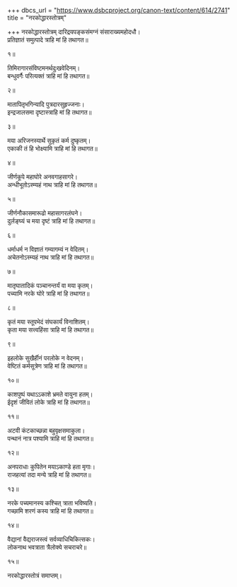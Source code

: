 +++
dbcs_url = "https://www.dsbcproject.org/canon-text/content/614/2741"
title = "नरकोद्धारस्तोत्रम्"

+++
नरकोद्धारस्तोत्रम्
दारिद्रयपङ्कसंमग्नं संसाराख्यमहोदधौ।  
प्रतिज्ञातं समुत्पादे त्राहि मां हि तथागत॥

१॥

तिमिरागारसंविष्टमनर्थदुःखवेदिनम्।  
बन्धुवर्गैः परित्यक्तं त्राहि मां हि तथागत॥

२॥

मातापितृभगिन्यादि पुत्रदारसुहृज्जनाः।  
इन्द्रजालसमा दृष्टास्त्राहि मां हि तथागत॥

३॥

मया अरिजनस्यार्थे सुकृतं कर्म दुष्कृतम्।  
एकाकी तं हि भोक्ष्यामि त्राहि मां हि तथागत॥

४॥

जीर्णकूपे महाघोरे अनवगाहसागरे।  
अन्धीभूतोऽस्म्यहं नाथ त्राहि मां हि तथागत॥

५॥

जीर्णनौकासमारूढो महासागरलंघने।  
दुर्लङ्घ्यं च मया दृष्टं त्राहि मां हि तथागत॥

६॥

धर्माधर्म न विज्ञातं गम्यागम्यं न वेदितम्।  
अचेतनोऽस्म्यहं नाथ त्राहि मां हि तथागत॥

७॥

मातृघातादिकं  पञ्चानन्तर्यं वा मया कृतम्।  
पच्यामि नरके घोरे त्राहि मां हि तथागत॥

८॥

कृतं मया स्तूपभेदं संघकार्यं विनाशितम्।  
कृता मया सत्त्वहिंसा त्राहि मां हि तथागत॥

९॥

इहलोके सुखैर्हीनं परलोके न वेदनम्।  
वेष्टितं कर्मसूत्रेण त्राहि मां हि तथागत॥

१०॥

काशपुष्पं यथाऽऽकाशे भ्रमते वायुना हतम्।  
ईदृशं जीवितं लोके त्राहि मां हि तथागत॥

११॥

अटवी कंटकाच्छन्ना बहुवृक्षसमाकुला।  
पन्थानं नात्र पश्यामि त्राहि मां हि तथागत॥

१२॥

अनपराधाः कुपितेन मयाऽकाण्डे हता मृगाः।  
राजहत्यां तदा मन्ये त्राहि मां हि तथागत॥

१३॥

नरके पच्यमानस्य कश्चित् त्राता भविष्यति।  
गच्छामि शरणं कस्य त्राहि मां हि तथागत॥

१४॥

वैद्यानां वैद्यराजस्त्वं सर्वव्याधिचिकित्सकः।  
लोकनाथ भवत्राता त्रैलोक्ये सचराचरे॥

१५॥

नरकोद्धारस्तोत्रं समाप्तम्।  
